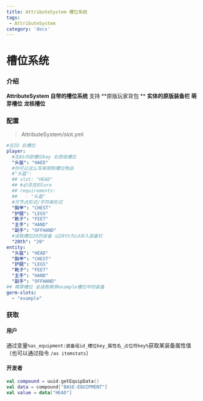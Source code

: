 ```yaml
---
title: AttributeSystem 槽位系统
tags:
 - AttributeSystem
category: 'docs'
---
```


# 槽位系统

### 介绍

**AttributeSystem **自带的**槽位系统** 支持 **原版玩家背包 ** **实体的原版装备栏** **萌芽槽位** **龙核槽位**

### 配置

> AttributeSystem/slot.yml

```yaml
#左ID 右槽位
player:
  #左AS内部槽位key 右原版槽位
  "头盔": "HAED"
  #你可以这么写来限制槽位物品
  #"头盔":
  ## slot: "HEAD"
  ## #必须含的lore
  ## requirements:
  ##   - "头盔"
  #可节点形式/字符串形式
  "胸甲": "CHEST"
  "护腿": "LEGS"
  "靴子": "FEET"
  "主手": "HAND"
  "副手": "OFFHAND"
  #读取槽位20的装备 以20th为id存入装备栏
  "20th": "20"
entity:
  "头盔": "HEAD"
  "胸甲": "CHEST"
  "护腿": "LEGS"
  "靴子": "FEET"
  "主手": "HAND"
  "副手": "OFFHAND"
## 萌芽槽位 会读取萌芽example槽位中的装备
germ-slots:
  - "example"
```

### 获取

#### 用户

通过变量`%as_equipment:装备组id_槽位key_属性名_占位符key%`获取某装备属性值
（也可以通过指令 `/as itemstats`）

#### 开发者

```kotlin
val compound = uuid.getEquipData()
val data = compound["BASE-EQUIPMENT"]
val value = data["HEAD"]
```
